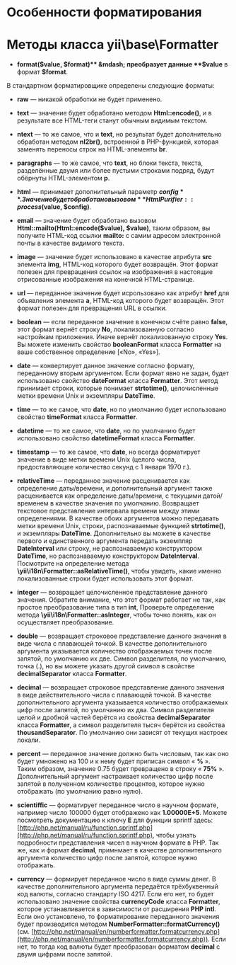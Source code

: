 Особенности форматирования
====================

# Методы класса yii\base\Formatter

* **format($value, $format)** &mdash; преобразует данные **$value** в формат **$format**.

В стандартном форматировщике определены следующие форматы:

* **raw** &mdash; никакой обработки не будет применено.

* **text** &mdash; значение будет обработано методом **Html::encode()**, и в результате все HTML-теги станут обычным видимым текстом.

* **ntext** &mdash; то же самое, что и **text**, но результат будет дополнительно обработан методом **nl2br()**, встроенной в PHP-функцией, которая заменять переносы строк на HTML-элементы **br**.

* **paragraphs** &mdash; то же самое, что **text**, но блоки текста, текста, разделённые двумя или более пустыми строками подряд, будут обёрнуты HTML-элементом **p**.

* **html** &mdash; принимает дополнительный параметр **$config**. Значение будет обработано вызовом **HtmlPurifier::process($value, $config)**.

* **email** &mdash; значение будет обработано вызовом **Html::mailto(Html::encode($value), $value)**, таким образом, вы получите HTML-код ссылки **mailto:** с самим адресом электронной почты в качестве видимого текста.

* **image** &mdash; значение будет использовано в качестве атрибута **src** элемента **img**, HTML-код которого будет возвращён. Этот формат полезен для превращения ссылок на изображения в настоящие  отрисованные изображения на конечной HTML-странице.

* **url** &mdash; переданное значение будет исрользовано как атрибут **href** для объявления элемента **a**, HTML-код которого будет возвращён. Этот формат полезен для превращения URL в ссылки.

* **boolean** &mdash; если переданное значение в конечном счёте равно **false**, этот формат вернёт строку **No**, локализованную согласно настройкам приложения. Иначе вернёт локализованную строку **Yes**. Вы можете изменить свойство **booleanFormat** класса **Formatter** на ваше собственное определение [«No», «Yes»].

* **date** &mdash; конвертирует данное значение согласно формату, переданному вторым аргументом. Если формат явно не задан, будет использовано свойство **dateFormat** класса **Formatter**. Этот метод принимает строки, которые понимает **strtotime()**, целочисленные метки времени Unix и экземпляры **DateTime**.

* **time** &mdash; то же самое, что **date**, но по умолчанию будет использовано свойство **timeFormat** класса **Formatter**.

* **datetime** &mdash; то же самое, что **date**, но по умолчанию будет использовано свойство **datetimeFormat** класса **Formatter**.

* **timestamp** &mdash; то же самое, что **date**, но всегда форматирует значение в виде метки времени Unix (целого числа, предоставляющее количество секунд с 1 января 1970 г.).

* **relativeTime** &mdash; переданное значение расценивается как определение даты/времени, и дополнительный аргумент также расценивается как определение даты/времени, с текущими датой/временем в качестве значения по умолчанию. Возвращает текстовое представление интервала времени между этими определениями. В качестве обоих аргументов можно передавать метки времени Unix, строки, распознаваемые функцией **strtotime()**, и экземпляры **DateTime**. Дополнительно вы можете в качестве первого и единственного аргумента передать экземпляр **DateInterval** или строку, не распознаваемую конструктором **DateTime**, но распознаваемую конструктором **DateInterval**. Посмотрите на определение метода **\yii\i18n\Formatter::asRelativeTime()**, чтобы увидеть, какие именно локализованные строки будет использовать этот формат.


* **integer** &mdash; возвращает целочисленное представление данного значения. Обратите внимание, что этот формат работает не так, как простое преобразование типа в тип **int**, Проверьте определение метода **\yii\i18n\Formatter::asInteger**, чтобы точно понять, как он осуществляет преобразование.

* **double** &mdash; возвращает строковое представление данного значения в виде числа с плавающей точкой. В качестве дополнительного аргумента указывается количество отображаемых точек после запятой, по умолчанию их две. Символ разделителя, по умолчанию, точка (.), но вы можете указать другой символ в свойстве **decimalSeparator** класса **Formatter**.

* **decimal** &mdash; возвращает строковое представление данного значения в виде действительного числа с плавающей точкой. В качестве дополнительного аргумента указывается количество отображаемых цифр после запятой, по умолчанию их два. Символ разделителя целой и дробной частей берётся из свойства **decimalSeparator** класса **Formatter**, а символ разделителя тысяч берётся из свойства **thousandSeparator**. По умолчанию они зависят от текущих настроек локали.

* **percent** &mdash; переданное значение должно быть числовым, так как оно будет умножено на 100 и к нему будет приписан символ « **%** ». Таким образом, значение 0.75 будет превращено в строку « **75%** ». Дополнительный аргумент настраивает количество цифр после запятой в полученном количестве процентов, которое нужно отображать (по умолчанию равно нулю).

* **scientiffic** &mdash; форматирует переданное число в научном формате, например число 100000 будет отображено как **1.00000E+5**. Можете посмотреть документацию к ключу **E** для функции sprintf здесь: [http://php.net/manual/ru/function.sprintf.php](http://php.net/manual/ru/function.sprintf.php), чтобы узнать подробности представления чисел в научном формате в PHP. Так же, как и формат **decimal**, примнмает в качестве дополнительного аргумента количество цифр после запятой, которое нужно отображать.

* **currency** &mdash; формирует переданное число в виде суммы денег. В качестве дополнительного аргумента передаётся трёхбуквенный код валюты, согласно стандарту ISO 4217. Если его нет, то будет использовано значение свойства **currencyCode** класса **Formatter**, которое устанавливается в зависимости от расширения **PHP intl**. Если оно установлено, то форматирование переданного значения будет производится методом **NumberFormatter::formatCurrency()**  (см. [http://php.net/manual/en/numberformatter.formatcurrency.php](http://php.net/manual/en/numberformatter.formatcurrency.php)). Если нет, то тогда код валюты будет преобразован форматом **decimal** с двумя цифрами после запятой.






